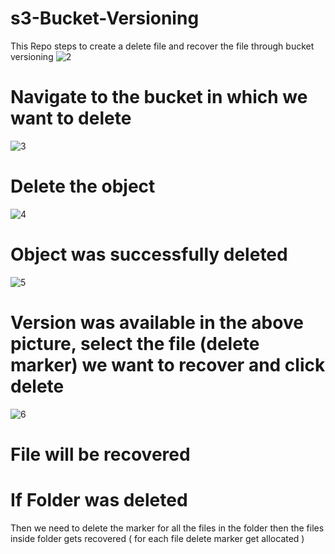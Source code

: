 # s3-Bucket-Versioning
This Repo steps to create a delete file and recover the file through bucket versioning
![2](https://github.com/user-attachments/assets/d17d7d9e-9476-4e59-b997-0abb7b0900f5)
# Navigate to the bucket in which we want to delete
![3](https://github.com/user-attachments/assets/41473fe7-5fbb-4881-8ac1-c556b8fc0bb9)
# Delete the object
![4](https://github.com/user-attachments/assets/a5f34a69-5d5a-47ff-91af-957c06de4bbe)
# Object was successfully deleted
![5](https://github.com/user-attachments/assets/b30aa7c2-8c7d-4f46-ac82-4f60d05a961b)
# Version was available in the above picture, select the file (delete marker) we want to recover and click delete 
![6](https://github.com/user-attachments/assets/faddbfd3-4ccb-4da5-8190-20b2833f1709)
# File will be recovered



# If Folder was deleted
Then we need to delete the marker for all the files in the folder then the files inside folder gets recovered ( for each file delete marker get allocated )
